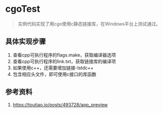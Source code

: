 # cgoTest

> 实例代码实现了用cgo使用c静态链接库，在Windows平台上测试通过。

## 具体实现步骤
1. 查看cpp可执行程序的flags.make，获取编译器选项
2. 查看cpp可执行程序的link.txt，获取链接库的编译项
3. 如果使用c++，还需要增加链接-lstdc++
4. 包含相应头文件，即可使用c接口的库函数

## 参考资料
1. https://toutiao.io/posts/493728/app_preview
